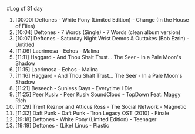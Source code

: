 #Log of 31 day

1. [00:00] Deftones - White Pony (Limited Edition) - Change (In the House of Flies)
1. [10:04] Deftones - 7 Words (Single) - 7 Words (clean album version)
1. [10:07] Deftones - Saturday Night Wrist Demos & Outtakes (Bob Ezrin) - Untitled
1. [11:06] Lacrimosa - Echos - Malina
1. [11:11] Haggard - And Thou Shalt Trust... The Seer - In a Pale Moon's Shadow
1. [11:15] Lacrimosa - Echos - Malina
1. [11:16] Haggard - And Thou Shalt Trust... The Seer - In a Pale Moon's Shadow
1. [11:21] Beseech - Sunless Days - Everytime I Die
1. [11:25] Peer Kusiv - Peer Kusiv SoundCloud - TopDown Feat. Maggy Rich
1. [11:29] Trent Reznor and Atticus Ross - The Social Network - Magnetic
1. [11:32] Daft Punk - Daft Punk - Tron Legacy OST (2010) - Finale
1. [19:18] Deftones - White Pony (Limited Edition) - Teenager
1. [19:19] Deftones - (Like) Linus - Plastic
